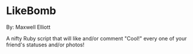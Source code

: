 LikeBomb
========
By: Maxwell Elliott

A nifty Ruby script that will like and/or comment "Cool!" every one of your friend's statuses and/or photos!